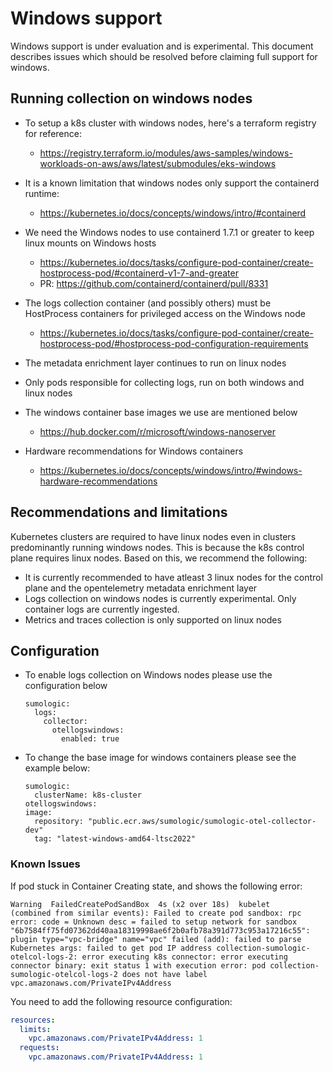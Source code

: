 # Windows support

Windows support is under evaluation and is experimental. This document describes issues which should be resolved before claiming full
support for windows.

## Running collection on windows nodes

- To setup a k8s cluster with windows nodes, here's a terraform registry for reference:
  - https://registry.terraform.io/modules/aws-samples/windows-workloads-on-aws/aws/latest/submodules/eks-windows

- It is a known limitation that windows nodes only support the containerd runtime:
  - https://kubernetes.io/docs/concepts/windows/intro/#containerd

- We need the Windows nodes to use containerd 1.7.1 or greater to keep linux mounts on Windows hosts
  - https://kubernetes.io/docs/tasks/configure-pod-container/create-hostprocess-pod/#containerd-v1-7-and-greater
  - PR: https://github.com/containerd/containerd/pull/8331

- The logs collection container (and possibly others) must be HostProcess containers for privileged access on the Windows node
  - https://kubernetes.io/docs/tasks/configure-pod-container/create-hostprocess-pod/#hostprocess-pod-configuration-requirements

- The metadata enrichment layer continues to run on linux nodes

- Only pods responsible for collecting logs, run on both windows and linux nodes

- The windows container base images we use are mentioned below
  - https://hub.docker.com/r/microsoft/windows-nanoserver

- Hardware recommendations for Windows containers
  - https://kubernetes.io/docs/concepts/windows/intro/#windows-hardware-recommendations

## Recommendations and limitations

Kubernetes clusters are required to have linux nodes even in clusters predominantly running windows nodes. This is because the k8s control
plane requires linux nodes. Based on this, we recommend the following:

- It is currently recommended to have atleast 3 linux nodes for the control plane and the opentelemetry metadata enrichment layer
- Logs collection on windows nodes is currently experimental. Only container logs are currently ingested.
- Metrics and traces collection is only supported on linux nodes

## Configuration

- To enable logs collection on Windows nodes please use the configuration below

  ```
  sumologic:
    logs:
      collector:
        otellogswindows:
          enabled: true
  ```

- To change the base image for windows containers please see the example below:

  ```
  sumologic:
    clusterName: k8s-cluster
  otellogswindows:
  image:
    repository: "public.ecr.aws/sumologic/sumologic-otel-collector-dev"
    tag: "latest-windows-amd64-ltsc2022"
  ```

### Known Issues

If pod stuck in Container Creating state, and shows the following error:

```text
Warning  FailedCreatePodSandBox  4s (x2 over 18s)  kubelet            (combined from similar events): Failed to create pod sandbox: rpc error: code = Unknown desc = failed to setup network for sandbox "6b7584ff75fd07362dd40aa18319998ae6f2b0afb78a391d773c953a17216c55": plugin type="vpc-bridge" name="vpc" failed (add): failed to parse Kubernetes args: failed to get pod IP address collection-sumologic-otelcol-logs-2: error executing k8s connector: error executing connector binary: exit status 1 with execution error: pod collection-sumologic-otelcol-logs-2 does not have label vpc.amazonaws.com/PrivateIPv4Address
```

You need to add the following resource configuration:

```yaml
resources:
  limits:
    vpc.amazonaws.com/PrivateIPv4Address: 1
  requests:
    vpc.amazonaws.com/PrivateIPv4Address: 1
```
